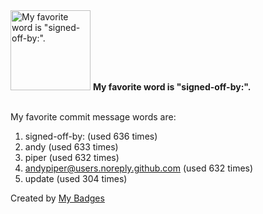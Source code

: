 <img src="https://my-badges.github.io/my-badges/favorite-word.png" alt="My favorite word is &quot;signed-off-by:&quot;." title="My favorite word is &quot;signed-off-by:&quot;." width="128">
<strong>My favorite word is &quot;signed-off-by:&quot;.</strong>
<br><br>

My favorite commit message words are:

1. signed-off-by: (used 636 times)
2. andy (used 633 times)
3. piper (used 632 times)
4. <andypiper@users.noreply.github.com> (used 632 times)
5. update (used 304 times)


Created by <a href="https://github.com/my-badges/my-badges">My Badges</a>